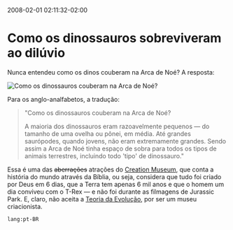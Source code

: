 2008-02-01 02:11:32-02:00
# Como os dinossauros sobreviveram ao dilúvio

Nunca entendeu como os dinos couberam na Arca de Noé? A resposta:

![Como os dinossauros couberam na Arca de Noé?](/img/smalldinos.jpg)

Para os anglo-analfabetos, a tradução:

> "Como os dinossauros couberam na Arca de Noé?
>
> A maioria dos dinossauros eram razoavelmente pequenos — do tamanho de uma ovelha ou pônei, em média. Até grandes saurópodes, quando jovens, não eram extremamente grandes. Sendo assim a Arca de Noé tinha espaço de sobra para todos os tipos de animais terrestres, incluindo todo 'tipo' de dinossauro."

Essa é uma das ~~aberrações~~ atrações do [Creation Museum](http://www.creationmuseum.org/), que conta a história do mundo através da Bíblia, ou seja, considera que tudo foi criado por Deus em 6 dias, que a Terra tem apenas 6 mil anos e que o homem um dia conviveu com o T-Rex — e não foi durante as filmagens de Jurassic Park. E, claro, não aceita a [Teoria da Evolução](http://pt.wikipedia.org/wiki/Introdução_à_evolução), por ser um museu criacionista.

`lang:pt-BR`
